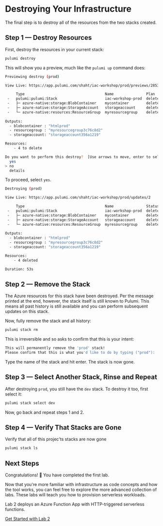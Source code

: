 # Destroying Your Infrastructure

The final step is to destroy all of the resources from the two stacks created.

## Step 1 &mdash;  Destroy Resources

First, destroy the resources in your current stack:

```bash
pulumi destroy
```

This will show you a preview, much like the `pulumi up` command does:

```bash
Previewing destroy (prod)

View Live: https://app.pulumi.com/shaht/iac-workshop/prod/previews/2853f6ba-ad92-44c6-9efc-d8919b6bc7ee

     Type                                     Name               Plan       
 -   pulumi:pulumi:Stack                      iac-workshop-prod  delete     
 -   ├─ azure-native:storage:BlobContainer    mycontainer        delete     
 -   ├─ azure-native:storage:StorageAccount   storageaccount     delete     
 -   └─ azure-native:resources:ResourceGroup  myresourcegroup    delete     
 
Outputs:
  - blobcontainer : "htmlprod"
  - resourcegroup : "myresourcegroup3c76c8d2"
  - storageaccount: "storageaccount356a1219"

Resources:
    - 4 to delete

Do you want to perform this destroy?  [Use arrows to move, enter to select, type to filter]
  yes
> no
  details
```

To proceed, select `yes`.

```bash
Destroying (prod)

View Live: https://app.pulumi.com/shaht/iac-workshop/prod/updates/2

     Type                                     Name               Status      
 -   pulumi:pulumi:Stack                      iac-workshop-prod  deleted     
 -   ├─ azure-native:storage:BlobContainer    mycontainer        deleted     
 -   ├─ azure-native:storage:StorageAccount   storageaccount     deleted     
 -   └─ azure-native:resources:ResourceGroup  myresourcegroup    deleted     
 
Outputs:
  - blobcontainer : "htmlprod"
  - resourcegroup : "myresourcegroup3c76c8d2"
  - storageaccount: "storageaccount356a1219"

Resources:
    - 4 deleted

Duration: 53s
```

## Step 2 &mdash;  Remove the Stack

The Azure resources for this stack have been destroyed. Per the message printed at the end, however, the stack itself is still known to Pulumi. This means all past history is still available and you can perform subsequent updates on this stack.

Now, fully remove the stack and all history:

```bash
pulumi stack rm
```

This is irreversible and so asks to confirm that this is your intent:

```bash
This will permanently remove the 'prod' stack!
Please confirm that this is what you'd like to do by typing ("prod"):
```

Type the name of the stack and hit enter. The stack is now gone.

## Step 3 &mdash;  Select Another Stack, Rinse and Repeat

After destroying `prod`, you still have the `dev` stack. To destroy it too, first select it:

```bash
pulumi stack select dev
```

Now, go back and repeat steps 1 and 2.

## Step 4 &mdash;  Verify That Stacks are Gone

Verify that all of this projec'ts stacks are now gone

```bash
pulumi stack ls
```

## Next Steps

Congratulations! :tada: You have completed the first lab.

Now that you're more familiar with infrastructure as code concepts and how the tool works, you can feel free to explore the more advanced collection of labs. These labs will teach you how to provision serverless workloads.

Lab 2 deploys an Azure Function App with HTTP-triggered serverless functions.

[Get Started with Lab 2](../02-serverless/README.md)